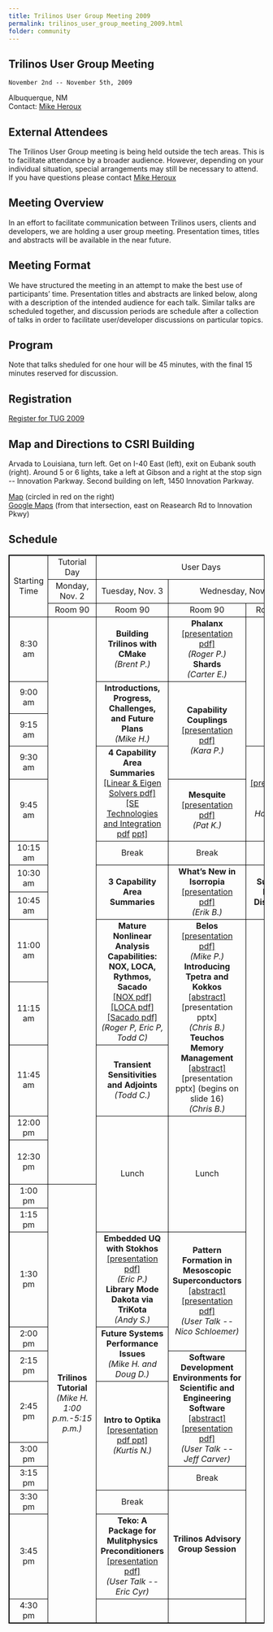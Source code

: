 ```yaml
---
title: Trilinos User Group Meeting 2009
permalink: trilinos_user_group_meeting_2009.html
folder: community
---
```


## Trilinos User Group Meeting  
    November 2nd -- November 5th, 2009
      
Albuquerque, NM  
Contact: [Mike Heroux](mailto:maherou@sandia.gov)

## External Attendees

The Trilinos User Group meeting is being held outside the tech areas. This is to facilitate attendance by a broader audience. However, depending on your individual situation, special arrangements may still be necessary to attend. If you have questions please contact [Mike Heroux](mailto:maherou@sandia.gov)

## Meeting Overview

In an effort to facilitate communication between Trilinos users, clients and developers, we are holding a user group meeting. Presentation times, titles and abstracts will be available in the near future.

## Meeting Format

We have structured the meeting in an attempt to make the best use of participants’ time. Presentation titles and abstracts are linked below, along with a description of the intended audience for each talk. Similar talks are scheduled together, and discussion periods are schedule after a collection of talks in order to facilitate user/developer discussions on particular topics.

## Program

Note that talks sheduled for one hour will be 45 minutes, with the final 15 minutes reserved for discussion.

## Registration

[Register for TUG 2009](http://spreadsheets.google.com/viewform?formkey=dDVjMXo0UHZwd3hsYVhGMkxKNGhlY3c6MA)

## Map and Directions to CSRI Building

Arvada to Louisiana, turn left. Get on I-40 East (left), exit on Eubank south (right). Around 5 or 6 lights, take a left at Gibson and a right at the stop sign -- Innovation Parkway. Second building on left, 1450 Innovation Parkway.

[Map](images/csri_map.jpg) (circled in red on the right)  
[Google Maps](http://maps.google.com/maps?f=q&hl=en&q=Eubank+Blvd+SE+and+Research+Rd+SE,+Albuquerque,+NM+87111&ie=UTF8&z=17&ll=35.056989,-106.530519&spn=0.008229,0.010074&t=h&om=1) (from that intersection, east on Reasearch Rd to Innovation Pkwy)

## Schedule

<head>
<style>
table, th, td {
    border: 1px solid black;
    table-layout: fixed;
    text-align:center;
}

th, td {
    width: 300px;
}

</style>
</head>

<table id="programTable" cellspacing="0" cellpadding="0">
<tbody>
<tr>
<td rowspan="3">Starting Time</td>
<td>Tutorial Day</td>
<td colspan="3">User Days</td>
<td>Developer Day</td>
</tr>
<tr>
<td>Monday, Nov. 2</td>
<td>Tuesday, Nov. 3</td>
<td colspan="2">Wednesday, Nov. 4</td>
<td>Thursday, Nov. 5</td>
</tr>
<tr>
<td>Room 90</td>
<td>Room 90</td>
<td>Room 90</td>
<td>Room 279</td>
<td>Room 90</td>
</tr>
<tr>
<td>8:30 am</td>
<td rowspan="13"></td>
<td><strong>Building Trilinos with CMake</strong><br />
<cite>(Brent P.)</cite></td>
<td rowspan="1"><strong>Phalanx</strong><br />
<a href="/pdfs/TUG_Phalanx_2009_Web.pdf">[presentation pdf]</a><br />
<cite>(Roger P.)</cite><br />
<strong>Shards</strong><br />
<cite>(Carter E.)</cite></td>
<td rowspan="3"><strong>CASK</strong><br />
<cite>(Cray)</cite></td>
<td rowspan="3"><strong>Trilinos SE Status and Future Issues</strong><br />
<a href="http://trilinos.org/oldsite/events/trilinos_user_group_2009/abstracts/thursday_8-30.html">[abstract]</a><br />
<a href="http://www.cs.sandia.gov/%7Erabartl/TUG20091105_TrilinosSeIssues.pdf">[presentation pdf</a> <a href="http://www.cs.sandia.gov/%7Erabartl/TUG20091105_TrilinosSeIssues.ppt"> ppt]</a><br />
<cite>(Ross B.)</cite></td>
</tr>
<tr>
<td>9:00 am</td>
<td rowspan="2"><strong>Introductions, Progress, Challenges, and Future Plans</strong><br />
<cite>(Mike H.)</cite></td>
<td rowspan="3"><strong>Capability Couplings</strong><br />
<a href="/pdfs/TUG09_Intrepid_Tutorial.pdf">[presentation pdf]</a><br />
<cite>(Kara P.)</cite></td>
</tr>
<tr>
<td>9:15 am</td>
</tr>
<tr>
<td>9:30 am</td>
<td rowspan="2"><strong>4 Capability Area Summaries</strong><br />
<a href="/pdfs/LinearEigenSystems_Overview.pdf">[Linear &amp; Eigen Solvers pdf]</a><br />
<a href="http://www.cs.sandia.gov/%7Erabartl/TUG20091103_SoftwareEngineeringCapabilitiesArea.pdf">[SE Technologies and Integration pdf</a> <a href="http://www.cs.sandia.gov/%7Erabartl/TUG20091103_SoftwareEngineeringCapabilitiesArea.ppt">ppt]</a></td>
<td rowspan="2"><strong>OSKI</strong><br />
<a href="/pdfs/oski.pdf">[presentation pdf]</a><br />
<cite>(Mark Hoemmen)</cite></td>
<td rowspan="2"><strong>Trilinos Framework Update and Policy Page Review</strong><br />
<cite>(Jim W.)</cite></td>
</tr>
<tr>
<td>9:45 am</td>
<td rowspan="1"><strong>Mesquite</strong><br />
<a href="/pdfs/Msq-Capabilities-TUG.pdf">[presentation pdf]</a><br />
<cite>(Pat K.)</cite></td>
</tr>
<tr>
<td>10:15 am</td>
<td rowspan="1">Break</td>
<td rowspan="1">Break</td>
<td rowspan="1">Break</td>
<td rowspan="1">Break</td>
</tr>
<tr>
<td>10:30 am</td>
<td rowspan="2"><strong>3 Capability Area Summaries</strong></td>
<td rowspan="2"><strong>What&#8217;s New in Isorropia</strong><br />
<a href="/pdfs/Boman-TUG09.pdf">[presentation pdf]</a><br />
<cite>(Erik B.)</cite></td>
<td rowspan="2"><strong>Summary Kernel Discussion</strong></td>
<td rowspan="4"><strong>Git Training</strong><br />
<cite>(Elijah N.)</cite></td>
</tr>
<tr>
<td>10:45 am</td>
</tr>
<tr>
<td>11:00 am</td>
<td rowspan="2"><strong>Mature Nonlinear Analysis Capabilities: NOX, LOCA, Rythmos, Sacado</strong><br />
<a href="/pdfs/TUG_NOX_2009_Web.pdf">[NOX pdf]</a><br />
<a href="/pdfs/LOCA_TUG09.pdf">[LOCA pdf]</a><br />
<a href="/pdfs/SacadoTUG09.pdf">[Sacado pdf]</a><br />
<cite>(Roger P, Eric P, Todd C)</cite></td>
<td rowspan="3"><strong>Belos</strong><br />
<a href="/pdfs/TUG_2009_Belos.pdf">[presentation pdf]</a><br />
<cite>(Mike P.)</cite><br />
<strong>Introducing Tpetra and Kokkos</strong><br />
<a href="http://trilinos.org/oldsite/events/trilinos_user_group_2009/abstracts/wednesday_11-20.html">[abstract]</a><br />
[presentation pptx]<br />
<cite>(Chris B.)</cite><br />
<strong>Teuchos Memory Management</strong><br />
<a href="http://trilinos.org/oldsite/events/trilinos_user_group_2009/abstracts/wednesday_11-40.html">[abstract]</a><br />
[presentation pptx] (begins on slide 16)<br />
<cite>(Chris B.)</cite></td>
<td rowspan="16"></td>
</tr>
<tr>
<td>11:15 am</td>
</tr>
<tr>
<td>11:45 am</td>
<td rowspan=""><strong>Transient Sensitivities and Adjoints</strong><br />
<cite>(Todd C.)</cite></td>
<td rowspan="2">Lunch -- on site</td>
</tr>
<tr>
<td>12:00 pm</td>
<td rowspan="4">Lunch</td>
<td rowspan="4">Lunch</td>
</tr>
<tr>
<td>12:30 pm</td>
<td><strong>Teuchos Unit Testing Tutorial</strong><br />
<cite>(Todd C.)</cite></td>
</tr>
<tr>
<td>1:00 pm</td>
<td rowspan="11"><strong>Trilinos Tutorial</strong><br />
<cite>(Mike H. 1:00 p.m.-5:15 p.m.)</cite></td>
<td rowspan="3"><strong>Release 10.0 Retrospective and Post-10.0 Process Changes</strong><br />
<a href="http://www.cs.sandia.gov/%7Erabartl/TUG20091105_ImprovementsInReleaseProcesses.pdf">[presentation pdf</a> <a href="http://www.cs.sandia.gov/%7Erabartl/TUG20091105_ImprovementsInReleaseProcesses.ppt"> ppt]</a><br />
<cite>(Mike H., Ross B.)</cite></td>
</tr>
<tr>
<td>1:15 pm</td>
</tr>
<tr>
<td>1:30 pm</td>
<td rowspan="1"><strong>Embedded UQ with Stokhos</strong><br />
<a href="/pdfs/StokhosTUG09.pdf">[presentation pdf]</a><br />
<cite>(Eric P.)</cite><br />
<strong>Library Mode Dakota via TriKota</strong><br />
<cite>(Andy S.)</cite></td>
<td rowspan="2"><strong>Pattern Formation in Mesoscopic Superconductors</strong><br />
<a href="http://trilinos.org/oldsite/events/trilinos_user_group_2009/abstracts/wednesday_1-30.html">[abstract]</a><br />
<a href="http://win.ua.ac.be/%7Enschloe/system/files/tug-2009-schloemer.pdf">[presentation pdf]</a><br />
<cite>(User Talk -- Nico Schloemer)</cite></td>
</tr>
<tr>
<td>2:00 pm</td>
<td rowspan="2"><strong>Future Systems Performance Issues</strong><br />
<cite>(Mike H. and Doug D.)</cite></td>
<td rowspan="3"><strong>Trilinos Strategic Planning</strong><br />
<cite>(5 min per capability leader and discussion)</cite></td>
</tr>
<tr>
<td>2:15 pm</td>
<td rowspan="3"><strong>Software Development Environments for Scientific and Engineering Software</strong><br />
<a href="http://trilinos.org/oldsite/events/trilinos_user_group_2009/abstracts/wednesday_2-15.html">[abstract]</a><br />
<a href="http://carver.cs.ua.edu/Talks/TUG_Carver.pdf">[presentation pdf]</a><br />
<cite>(User Talk -- Jeff Carver)</cite></td>
</tr>
<tr>
<td>2:45 pm</td>
<td rowspan="3"><strong>Intro to Optika</strong><br />
<a href="/pdfs/optikapresentation3.pdf">[presentation pdf </a> <a href="/pdfs/optikapresentation3.ppt">ppt]</a><br />
<cite>(Kurtis N.)</cite></td>
</tr>
<tr>
<td>3:00 pm</td>
<td><strong>Terminal Packages</strong></td>
</tr>
<tr>
<td>3:15 pm</td>
<td>Break</td>
<td>Break</td>
</tr>
<tr>
<td>3:30 pm</td>
<td>Break</td>
<td rowspan="2"><strong>Trilinos Advisory Group Session</strong></td>
<td rowspan="2"><strong>Trilinos Strategic Planning</strong><br />
<cite>(project based)</cite></td>
</tr>
<tr>
<td>3:45 pm</td>
<td><strong>Teko: A Package for Mulitphysics Preconditioners</strong><br />
<a href="/pdfs/TUG_Teko_2009.pdf">[presentation pdf]</a><br />
<cite>(User Talk -- Eric Cyr)</cite></td>
</tr>
<tr>
<td>4:30 pm</td>
<td></td>
<td></td>
</tr>
</tbody>
</table>